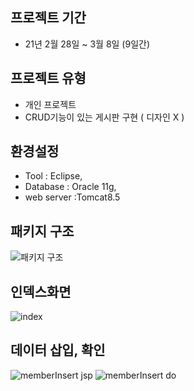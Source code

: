 

## 프로젝트 기간
- 21년 2월 28일 ~ 3월 8일 (9일간)

## 프로젝트 유형
- 개인 프로젝트
- CRUD기능이 있는 게시판 구현 ( 디자인 X )

## 환경설정
- Tool : Eclipse, 
- Database : Oracle 11g, 
- web server :Tomcat8.5

## 패키지 구조
![패키지 구조](https://user-images.githubusercontent.com/58061847/110300441-34f71a80-803a-11eb-8c80-004b5f00c2f4.PNG)

## 인덱스화면
![index](https://user-images.githubusercontent.com/58061847/110300209-f6f9f680-8039-11eb-837c-9ec94b87568b.PNG)

## 데이터 삽입, 확인
![memberInsert jsp](https://user-images.githubusercontent.com/58061847/110300220-f8c3ba00-8039-11eb-97e2-07a6237a88c2.PNG)
![memberInsert do](https://user-images.githubusercontent.com/58061847/110300218-f8c3ba00-8039-11eb-9781-5a809bbbf38d.PNG)
